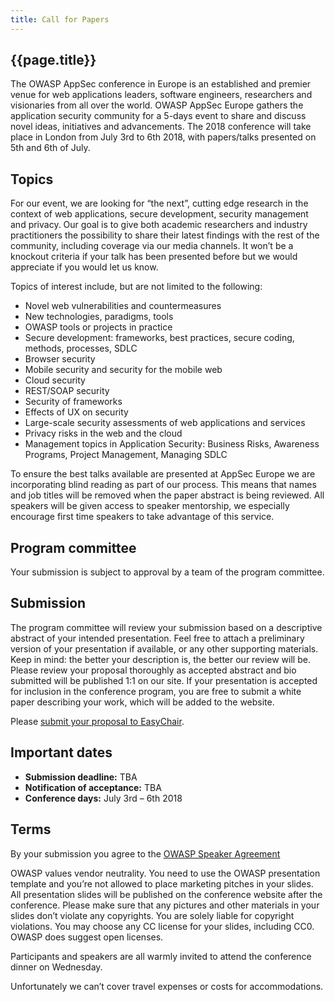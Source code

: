 ```yaml
---
title: Call for Papers 
---
```

## {{page.title}}

The OWASP AppSec conference in Europe is an established and premier venue for web applications leaders, software engineers, researchers and visionaries from all over the world. OWASP AppSec Europe gathers the application security community for a 5-days event to share and discuss novel ideas, initiatives and advancements. The 2018 conference will take place in London from July 3rd to 6th 2018, with papers/talks presented on 5th and 6th of July.

## Topics
For our event, we are looking for “the next”, cutting edge research in the context of web applications, secure development, security management and privacy. Our goal is to give both academic researchers and industry practitioners the possibility to share their latest findings with the rest of the community, including coverage via our media channels. It won’t be a knockout criteria if your talk has been presented before but we would appreciate if you would let us know.

Topics of interest include, but are not limited to the following:

* Novel web vulnerabilities and countermeasures
* New technologies, paradigms, tools
* OWASP tools or projects in practice
* Secure development: frameworks, best practices, secure coding, methods, processes, SDLC
* Browser security
* Mobile security and security for the mobile web
* Cloud security
* REST/SOAP security
* Security of frameworks
* Effects of UX on security
* Large-scale security assessments of web applications and services
* Privacy risks in the web and the cloud
* Management topics in Application Security: Business Risks, Awareness Programs, Project Management, Managing SDLC

To ensure the best talks available are presented at AppSec Europe we are incorporating blind reading as part of our process. This means that names and job titles will be removed when the paper abstract is being reviewed. All speakers will be given access to speaker mentorship, we especially encourage first time speakers to take advantage of this service.

## Program committee
Your submission is subject to approval by a team of the program committee.

## Submission

The program committee will review your submission based on a descriptive abstract of your intended presentation. Feel free to attach a preliminary version of your presentation if available, or any other supporting materials. Keep in mind: the better your description is, the better our review will be. Please review your proposal thoroughly as accepted abstract and bio submitted will be published 1:1 on our site. If your presentation is accepted for inclusion in the conference program, you are free to submit a white paper describing your work, which will be added to the website.

Please [submit your proposal to EasyChair](https://easychair.org/conferences/?conf=appseceu2018).


## Important dates
* **Submission deadline:** TBA
* **Notification of acceptance:** TBA
* **Conference days:** July 3rd – 6th 2018

## Terms

By your submission you agree to the [OWASP Speaker Agreement](https://2018.appsec.eu/docs/Speaker_Agreement.pdf)

OWASP values vendor neutrality. You need to use the OWASP presentation template and you’re not allowed to place marketing pitches in your slides. All presentation slides will be published on the conference website after the conference. Please make sure that any pictures and other materials in your slides don’t violate any copyrights. You are solely liable for copyright violations. You may choose any CC license for your slides, including CC0. OWASP does suggest open licenses.

Participants and speakers are all warmly invited to attend the conference dinner on Wednesday.

Unfortunately we can’t cover travel expenses or costs for accommodations.
